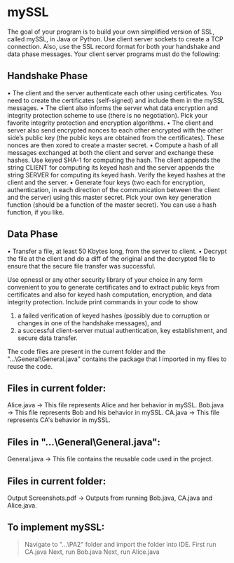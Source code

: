 # mySSL
The goal of your program is to build your own simplified version of SSL, called mySSL, in Java or Python. Use client server sockets to create a TCP connection. Also, use the SSL record format for both your handshake and data phase messages. Your client server programs must do the following:

Handshake Phase
---------------
• The client and the server authenticate each other using certificates. You need to create the certificates (self-signed) and include them in the mySSL messages.
• The client also informs the server what data encryption and integrity protection scheme to use (there is no negotiation). Pick your favorite integrity protection and encryption algorithms.
• The client and server also send encrypted nonces to each other encrypted with the other side’s public key (the public keys are obtained from the certificates). These nonces are then xored to create a master secret.
• Compute a hash of all messages exchanged at both the client and server and exchange these hashes. Use keyed SHA-1 for computing the hash. The client appends the string CLIENT for computing its keyed hash and the server appends the string SERVER for computing its keyed hash. Verify the keyed hashes at the client and the server.
• Generate four keys (two each for encryption, authentication, in each direction of the communication between the client and the server) using this master secret. Pick your own key generation function (should be a function of the master secret). You can use a hash function, if you like.

Data Phase
----------
• Transfer a file, at least 50 Kbytes long, from the server to client.
• Decrypt the file at the client and do a diff of the original and the decrypted file to ensure that the secure file transfer was successful.

Use opnessl or any other security library of your choice in any form convenient to you to
generate certificates and to extract public keys from certificates and also for keyed hash
computation, encryption, and data integrity protection.
Include print commands in your code to show
1. a failed verification of keyed hashes (possibly due to corruption or changes in one of
the handshake messages), and
2. a successful client-server mutual authentication, key establishment, and secure data
transfer.


The code files are present in the current folder and the "...\General\General.java" contains the package that I imported in my files to reuse the code.

Files in current folder:
-----------------------
Alice.java -> This file represents Alice and her behavior in mySSL.
Bob.java -> This file represents Bob and his behavior in mySSL.
CA.java -> This file represents CA's behavior in mySSL.

Files in "...\General\General.java":
------------------------------------
General.java -> This file contains the reusable code used in the project.

Files in current folder:
------------------------
Output Screenshots.pdf -> Outputs from running Bob.java, CA.java and Alice.java.


To implement mySSL:
-------------------
> Navigate to "...\PA2" folder and import the folder into IDE.
> First run CA.java
> Next, run Bob.java
> Next, run Alice.java
